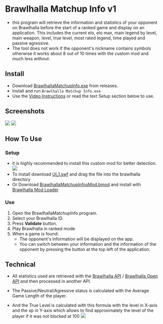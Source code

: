 ﻿# Brawlhalla Matchup Info v1
- this program will retrieve the information and statistics of your opponent on Brawlhalla before the start of a ranked game and display on an application. This includes the current elo, elo max, main legend by level, main weapon, level, true level, most rated legend, time played and passive agressive. 
- The tool does not work if the opponent's nickname contains symbols otherwise it works about 8 out of 10 times with the custom mod and much less without. 


## Install
- Download [BrawlhallaMatchupInfo.exe](https://github.com/alexisradice/BrawlhallaMatchupInfo/releases) from releases.
- Install and run `Brawlhalla Matchup Info.exe`
- Use the [Video Instructions](https://youtube.com/) or read the text Setup section below to use.

## Screenshots
![](https://brawlhalla-matchup-info-api.vercel.app/api/brawl/screenshot2)
![](https://brawlhalla-matchup-info-api.vercel.app/api/brawl/screenshot1)

## How To Use
### Setup
- it is highly recommended to install this custom mod for better detection.
![](https://brawlhalla-matchup-info-api.vercel.app/api/brawl/screenshot3)
- To install download [UI_1.swf](https://brawlhalla-matchup-info-api.vercel.app/api/brawl/UI_1.swf) and drag the file into the brawlhalla directory 
- Or Download [BrawlhallaMatchupInfosMod.bmod](https://brawlhalla-matchup-info-api.vercel.app/api/brawl/BrawlhallaMatchupInfosMod.bmod) and install with [Brawlhalla Mod Loader](https://github.com/Farbigoz/BHModLoader)


### Use
1) Open the BrawlhallaMatchupInfo program.
1) Select your Brawlhalla ID.
1) Press **Validate** button.
1) Play Brawlhalla in ranked mode
1) When a game is found:
   - The opponent's information will be displayed on the app. 
   - You can switch between your information and the information of the opponent by pressing the button at the top left of the application.
   

## Technical
- All statistics used are retrieved with the [Brawlhalla API](https://dev.brawlhalla.com/) / [Brawlhalla Open API](https://github.com/barbarbar338/bh-open-api-webpage) and then processed in another API.
- The Passive/Neutral/Agressive status is calculated with the Average Game Length of the player.

- And the True Level is calculated with this formula with the level in X-axis and the xp in Y-axis which allows to find approximately the level of the player if it was not blocked at 100 
![](https://brawlhalla-matchup-info-api.vercel.app/api/brawl/screenshot4)
